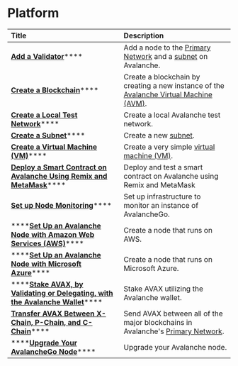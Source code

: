 # Platform

| Title | Description |
| :--- | :--- |
| [**Add a Validator**](../nodes-and-staking/add-a-validator.md)\*\*\*\* | Add a node to the [Primary Network](../../../learn/platform-overview/) and a [subnet](../../../learn/platform-overview/#subnets) on Avalanche. |
| [**Create a Blockchain**](create-a-new-blockchain.md)\*\*\*\* | Create a blockchain by creating a new instance of the [Avalanche Virtual Machine \(AVM\)](../../../learn/platform-overview/#exchange-chain-x-chain). |
| [**Create a Local Test Network**](create-a-local-test-network.md)\*\*\*\* | Create a local Avalanche test network. |
| [**Create a Subnet**](create-a-subnet.md)\*\*\*\* | Create a new [subnet](../../../learn/platform-overview/#subnets). |
| [**Create a Virtual Machine \(VM\)**](create-a-virtual-machine-vm.md)\*\*\*\* | Create a very simple [virtual machine \(VM\)](../../../learn/platform-overview/#virtual-machines). |
| [**Deploy a Smart Contract on Avalanche Using Remix and MetaMask**](deploy-a-smart-contract-on-avalanche-using-remix-and-metamask.md)\*\*\*\* | Deploy and test a smart contract on Avalanche using Remix and MetaMask |
| [**Set up Node Monitoring**](../nodes-and-staking/setting-up-node-monitoring.md)\*\*\*\* | Set up infrastructure to monitor an instance of AvalancheGo. |
| \*\*\*\*[**Set Up an Avalanche Node with Amazon Web Services \(AWS\)**](../nodes-and-staking/setting-up-an-avalanche-node-with-amazon-web-services-aws.md)\*\*\*\* | Create a node that runs on AWS. |
| \*\*\*\*[**Set Up an Avalanche Node with Microsoft Azure**](set-up-an-avalanche-node-with-microsoft-azure.md)\*\*\*\* | Create a node that runs on Microsoft Azure. |
| \*\*\*\*[**Stake AVAX, by Validating or Delegating, with the Avalanche Wallet**](../nodes-and-staking/staking-avax-by-validating-or-delegating-with-the-avalanche-wallet.md)\*\*\*\* | Stake AVAX utilizing the Avalanche wallet. |
| [**Transfer AVAX Between X-Chain, P-Chain, and C-Chain**](transfer-avax-between-x-chain-and-p-chain.md)\*\*\*\* | Send AVAX between all of the major blockchains in Avalanche's [Primary Network](../../../learn/platform-overview/). |
| \*\*\*\*[**Upgrade Your AvalancheGo Node**](../nodes-and-staking/upgrade-your-avalanchego-node.md)\*\*\*\* | Upgrade your Avalanche node. |

